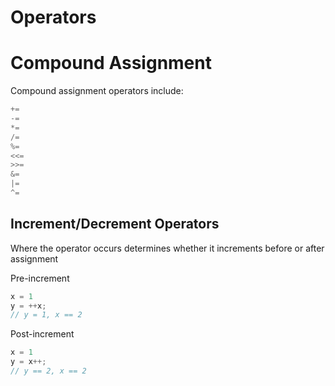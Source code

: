 # Operators

# Compound Assignment

Compound assignment operators include:

```C
+=
-=
*=
/=
%=
<<=
>>=
&=
|=
^=
```

## Increment/Decrement Operators

Where the operator occurs determines whether it increments before or after assignment

Pre-increment

```C
x = 1
y = ++x;
// y = 1, x == 2
```

Post-increment

```C
x = 1
y = x++;
// y == 2, x == 2
```
